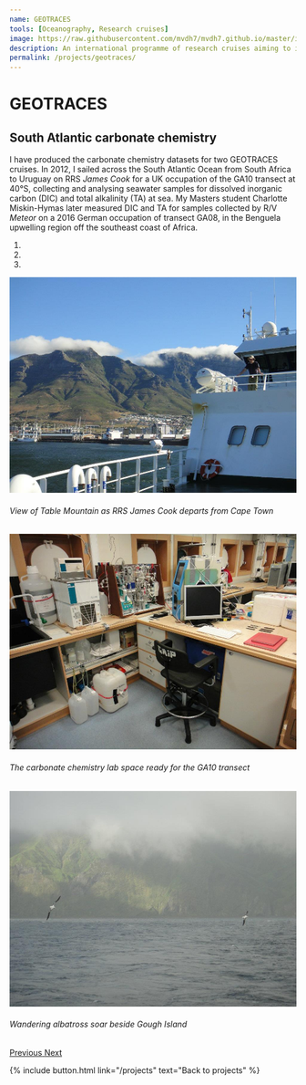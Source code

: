 ```yaml
---
name: GEOTRACES
tools: [Oceanography, Research cruises]
image: https://raw.githubusercontent.com/mvdh7/mvdh7.github.io/master/images/geotraces-map.png
description: An international programme of research cruises aiming to improve our understanding of trace element distributions and biogeochemical cycles throughout the global ocean.
permalink: /projects/geotraces/
---
```


# **GEOTRACES**

## South Atlantic carbonate chemistry

I have produced the carbonate chemistry datasets for two GEOTRACES cruises. In 2012, I sailed across the South Atlantic Ocean from South Africa to Uruguay on RRS *James Cook* for a UK occupation of the GA10 transect at 40°S, collecting and analysing seawater samples for dissolved inorganic carbon (DIC) and total alkalinity (TA) at sea. My Masters student Charlotte Miskin-Hymas later measured DIC and TA for samples collected by R/V *Meteor* on a 2016 German occupation of transect GA08, in the Benguela upwelling region off the southeast coast of Africa.

<!--
{%- capture carousel_images -%}
/images/geotraces/ga10table.jpg
/images/geotraces/ga10lab.jpg
/images/geotraces/ga10gough.jpg
{%- endcapture -%}

{% include carousel.html %}
-->

<div id="carouselExampleIndicators" class="carousel slide" data-ride="carousel">
  <ol class="carousel-indicators">
    <li data-target="#carouselExampleIndicators" data-slide-to="0" class="active"></li>
    <li data-target="#carouselExampleIndicators" data-slide-to="1"></li>
    <li data-target="#carouselExampleIndicators" data-slide-to="2"></li>
  </ol>
  <div class="carousel-inner">
    <div class="carousel-item active">
      <img class="d-block w-100" src="/images/geotraces/ga10table.jpg" alt="First slide">
      <div class="carousel-caption d-none d-md-block text-warning">
        <h6>View of Table Mountain as RRS <i>James Cook</i> departs from Cape Town</h6>
      </div>
    </div>
    <div class="carousel-item">
      <img class="d-block w-100" src="/images/geotraces/ga10lab.jpg" alt="Second slide">
      <div class="carousel-caption d-none d-md-block">
        <h6>The carbonate chemistry lab space ready for the GA10 transect</h6>
      </div>
    </div>
    <div class="carousel-item">
      <img class="d-block w-100" src="/images/geotraces/ga10gough.jpg" alt="Third slide">
      <div class="carousel-caption d-none d-md-block">
        <h6>Wandering albatross soar beside Gough Island</h6>
      </div>
    </div>
  </div>
  <a class="carousel-control-prev" href="#carouselExampleIndicators" role="button" data-slide="prev">
    <span class="carousel-control-prev-icon" aria-hidden="true"></span>
    <span class="sr-only">Previous</span>
  </a>
  <a class="carousel-control-next" href="#carouselExampleIndicators" role="button" data-slide="next">
    <span class="carousel-control-next-icon" aria-hidden="true"></span>
    <span class="sr-only">Next</span>
  </a>
</div>

<p class="text-center">
{% include button.html link="/projects" text="Back to projects" %}
</p>
